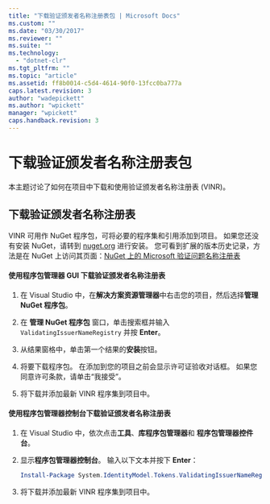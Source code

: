 ```yaml
---
title: "下载验证颁发者名称注册表包 | Microsoft Docs"
ms.custom: ""
ms.date: "03/30/2017"
ms.reviewer: ""
ms.suite: ""
ms.technology: 
  - "dotnet-clr"
ms.tgt_pltfrm: ""
ms.topic: "article"
ms.assetid: ff8b0014-c5d4-4614-90f0-13fcc0ba777a
caps.latest.revision: 3
author: "wadepickett"
ms.author: "wpickett"
manager: "wpickett"
caps.handback.revision: 3
---
```

# 下载验证颁发者名称注册表包
本主题讨论了如何在项目中下载和使用验证颁发者名称注册表 \(VINR\)。  
  
## 下载验证颁发者名称注册表  
 VINR 可用作 NuGet 程序包，可将必要的程序集和引用添加到项目。  如果您还没有安装 NuGet，请转到 [nuget.org](http://nuget.org) 进行安装。  您可看到扩展的版本历史记录，方法是在 NuGet 上访问其页面：[NuGet 上的 Microsoft 验证问题名称注册表](https://nuget.org/packages/System.IdentityModel.Tokens.ValidatingIssuerNameRegistry/)  
  
#### 使用程序包管理器 GUI 下载验证颁发者名称注册表  
  
1.  在 Visual Studio 中，在**解决方案资源管理器**中右击您的项目，然后选择**管理 NuGet 程序包**。  
  
2.  在 **管理 NuGet 程序包** 窗口，单击搜索框并输入 `ValidatingIssuerNameRegistry` 并按 **Enter**。  
  
3.  从结果窗格中，单击第一个结果的**安装**按钮。  
  
4.  将要下载程序包。  在添加到您的项目之前会显示许可证验收对话框。  如果您同意许可条款，请单击“我接受”。  
  
5.  将下载并添加最新 VINR 程序集到项目中。  
  
#### 使用程序包管理器控制台下载验证颁发者名称注册表  
  
1.  在 Visual Studio 中，依次点击**工具**、**库程序包管理器**和 **程序包管理器控件台**。  
  
2.  显示**程序包管理器控制台**。  输入以下文本并按下 **Enter**：  
  
    ```powershell  
    Install-Package System.IdentityModel.Tokens.ValidatingIssuerNameRegistry  
    ```  
  
3.  将下载并添加最新 VINR 程序集到项目中。